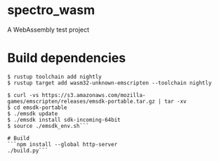 # spectro_wasm
A WebAssembly test project

# Build dependencies
```$ curl -sf -L https://static.rust-lang.org/rustup.sh | sh
$ rustup toolchain add nightly
$ rustup target add wasm32-unknown-emscripten --toolchain nightly

$ curl -vs https://s3.amazonaws.com/mozilla-games/emscripten/releases/emsdk-portable.tar.gz | tar -xv
$ cd emsdk-portable
$ ./emsdk update
$ ./emsdk install sdk-incoming-64bit
$ source ./emsdk_env.sh```

# Build
```npm install --global http-server
./build.py```
